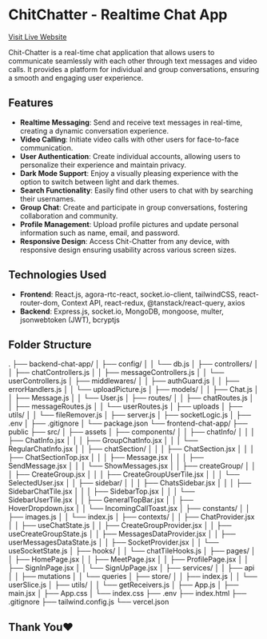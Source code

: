 # ChitChatter - Realtime Chat App

[Visit Live Website](https://chit-chatter.vercel.app/)

Chit-Chatter is a real-time chat application that allows users to communicate seamlessly with each other through text messages and video calls. It provides a platform for individual and group conversations, ensuring a smooth and engaging user experience.

## Features

- **Realtime Messaging**: Send and receive text messages in real-time, creating a dynamic conversation experience.
- **Video Calling**: Initiate video calls with other users for face-to-face communication.
- **User Authentication**: Create individual accounts, allowing users to personalize their experience and maintain privacy.
- **Dark Mode Support**: Enjoy a visually pleasing experience with the option to switch between light and dark themes.
- **Search Functionality**: Easily find other users to chat with by searching their usernames.
- **Group Chat**: Create and participate in group conversations, fostering collaboration and community.
- **Profile Management**: Upload profile pictures and update personal information such as name, email, and password.
- **Responsive Design**: Access Chit-Chatter from any device, with responsive design ensuring usability across various screen sizes.

## Technologies Used

- **Frontend**: React.js, agora-rtc-react, socket.io-client, tailwindCSS, react-router-dom, Context API, react-redux, @tanstack/react-query, axios
- **Backend**: Express.js, socket.io, MongoDB, mongoose, multer, jsonwebtoken (JWT), bcryptjs

## Folder Structure

.
├── backend-chat-app/
│ ├── config/
│ │ └── db.js
│ ├── controllers/
│ │ ├── chatControllers.js
│ │ ├── messageControllers.js
│ │ └── userControllers.js
│ ├── middlewares/
│ │ ├── authGuard.js
│ │ ├── errorHandlers.js
│ │ └── uploadPicture.js
│ ├── models/
│ │ ├── Chat.js
│ │ ├── Message.js
│ │ └── User.js
│ ├── routes/
│ │ ├── chatRoutes.js
│ │ ├── messageRoutes.js
│ │ └── userRoutes.js
│ ├── uploads
│ ├── utils/
│ │ └── fileRemover.js
│ ├── server.js
│ ├── socketLogic.js
│ ├── .env
│ ├── .gitignore
│ └── package.json
└── frontend-chat-app/
├── public
├── src/
│ ├── assets
│ ├── components/
│ │ ├── chatInfo/
│ │ │ ├── ChatInfo.jsx
│ │ │ ├── GroupChatInfo.jsx
│ │ │ └── RegularChatInfo.jsx
│ │ ├── chatSection/
│ │ │ ├── ChatSection.jsx
│ │ │ ├── ChatSectionTop.jsx
│ │ │ ├── Message.jsx
│ │ │ ├── SendMessage.jsx
│ │ │ └── ShowMessages.jsx
│ │ ├── createGroup/
│ │ │ ├── CreateGroup.jsx
│ │ │ ├── CreateGroupUserTile.jsx
│ │ │ └── SelectedUser.jsx
│ │ ├── sidebar/
│ │ │ ├── ChatsSidebar.jsx
│ │ │ ├── SidebarChatTile.jsx
│ │ │ ├── SidebarTop.jsx
│ │ │ └── SidebarUserTile.jsx
│ │ ├── GeneralTopBar.jsx
│ │ ├── HoverDropdown.jsx
│ │ └── IncomingCallToast.jsx
│ ├── constants/
│ │ ├── images.js
│ │ └── index.js
│ ├── contexts/
│ │ ├── ChatProvider.jsx
│ │ ├── useChatState.js
│ │ ├── CreateGroupProvider.jsx
│ │ ├── useCreateGroupState.js
│ │ ├── MessagesDataProvider.jsx
│ │ ├── userMessagesDataState.js
│ │ ├── SocketProvider.jsx
│ │ └── useSocketState.js
│ ├── hooks/
│ │ └── chatTileHooks.js
│ ├── pages/
│ │ ├── HomePage.jsx
│ │ ├── MeetPage.jsx
│ │ ├── ProfilePage.jsx
│ │ ├── SignInPage.jsx
│ │ └── SignUpPage.jsx
│ ├── services/
│ │ ├── api
│ │ ├── mutations
│ │ └── queries
│ ├── store/
│ │ ├── index.js
│ │ └── userSlice.js
│ ├── utils/
│ │ └── getReceivers.js
│ ├── App.js
│ ├── main.jsx
│ ├── App.css
│ └── index.css
├── .env
├── index.html
├── .gitignore
├── tailwind.config.js
└── vercel.json

## Thank You❤️
